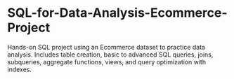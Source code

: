 # SQL-for-Data-Analysis-Ecommerce-Project
Hands-on SQL project using an Ecommerce dataset to practice data analysis. Includes table creation, basic to advanced SQL queries, joins, subqueries, aggregate functions, views, and query optimization with indexes.
